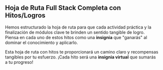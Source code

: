 ## Hoja de Ruta Full Stack Completa con Hitos/Logros

Hemos estructurado la hoja de ruta para que cada actividad práctica y la finalización de módulos clave te brinden un sentido tangible de logro. Piensa en cada uno de estos hitos como una **insignia** que "ganarás" al dominar el conocimiento y aplicarlo.

Esta hoja de ruta con hitos te proporcionará un camino claro y recompensas tangibles por tu esfuerzo. ¡Cada hito será una **insignia virtual** que sumarás a tu progreso!